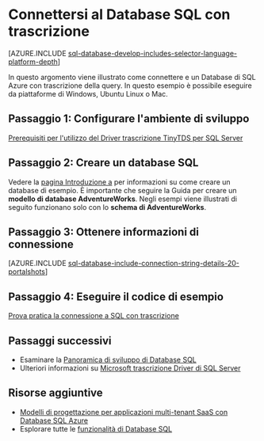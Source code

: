 <properties
    pageTitle="Connettersi al Database SQL tramite trascrizione | Microsoft Azure"
    description="Assegnare un esempio di codice trascrizione che è possibile eseguire per connettersi al Database SQL Azure."
    services="sql-database"
    documentationCenter=""
    authors="ajlam"
    manager="jhubbard"
    editor=""/>


<tags
    ms.service="sql-database"
    ms.workload="drivers"
    ms.tgt_pltfrm="na"
    ms.devlang="ruby"
    ms.topic="article"
    ms.date="10/03/2016"
    ms.author="andrela"/>


# <a name="connect-to-sql-database-by-using-ruby"></a>Connettersi al Database SQL con trascrizione 

[AZURE.INCLUDE [sql-database-develop-includes-selector-language-platform-depth](../../includes/sql-database-develop-includes-selector-language-platform-depth.md)] 

In questo argomento viene illustrato come connettere e un Database di SQL Azure con trascrizione della query. In questo esempio è possibile eseguire da piattaforme di Windows, Ubuntu Linux o Mac.

## <a name="step-1-configure-development-environment"></a>Passaggio 1: Configurare l'ambiente di sviluppo

[Prerequisiti per l'utilizzo del Driver trascrizione TinyTDS per SQL Server](https://msdn.microsoft.com/library/mt711041.aspx)

## <a name="step-2-create-a-sql-database"></a>Passaggio 2: Creare un database SQL

Vedere la [pagina Introduzione a](sql-database-get-started.md) per informazioni su come creare un database di esempio.  È importante che seguire la Guida per creare un **modello di database AdventureWorks**. Negli esempi viene illustrati di seguito funzionano solo con lo **schema di AdventureWorks**.

## <a name="step-3-get-connection-details"></a>Passaggio 3: Ottenere informazioni di connessione

[AZURE.INCLUDE [sql-database-include-connection-string-details-20-portalshots](../../includes/sql-database-include-connection-string-details-20-portalshots.md)]

## <a name="step-4-run-sample-code"></a>Passaggio 4: Eseguire il codice di esempio

[Prova pratica la connessione a SQL con trascrizione](http://msdn.microsoft.com/library/mt715797.aspx)

## <a name="next-steps"></a>Passaggi successivi

* Esaminare la [Panoramica di sviluppo di Database SQL](sql-database-develop-overview.md)
* Ulteriori informazioni su [Microsoft trascrizione Driver di SQL Server](https://msdn.microsoft.com/library/mt691981.aspx)

## <a name="additional-resources"></a>Risorse aggiuntive 

* [Modelli di progettazione per applicazioni multi-tenant SaaS con Database SQL Azure](sql-database-design-patterns-multi-tenancy-saas-applications.md)
* Esplorare tutte le [funzionalità di Database SQL](https://azure.microsoft.com/services/sql-database/)
